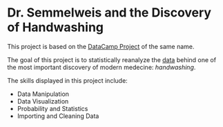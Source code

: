 # Dr. Semmelweis and the Discovery of Handwashing

This project is based on the [DataCamp Project](https://www.datacamp.com/projects/49) of the same name.

The goal of this project is to statistically reanalyze the [data](https://www.kaggle.com/datasets/arijit75/survey-data) behind one of the most important discovery of modern medecine: _handwashing_.

The skills displayed in this project include:

- Data Manipulation
- Data Visualization
- Probability and Statistics
- Importing and Cleaning Data
